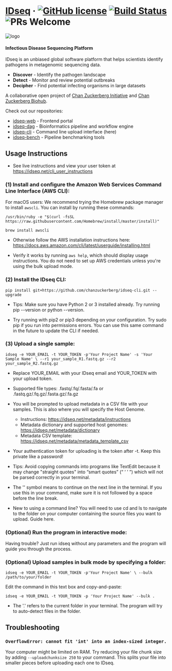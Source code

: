# [IDseq](https://idseq.net/) &middot; [![GitHub license](https://img.shields.io/badge/license-MIT-brightgreen.svg)](https://github.com/chanzuckerberg/idseq-web/blob/master/LICENSE) [![Build Status](https://travis-ci.org/chanzuckerberg/idseq-cli.svg?branch=master)](https://travis-ci.org/chanzuckerberg/idseq-cli) ![PRs Welcome](https://img.shields.io/badge/PRs-welcome-brightgreen.svg)

![logo](https://assets.idseq.net/Logo_Black.png)

#### Infectious Disease Sequencing Platform
IDseq is an unbiased global software platform that helps scientists identify pathogens in metagenomic sequencing data.

- **Discover** - Identify the pathogen landscape
- **Detect** - Monitor and review potential outbreaks
- **Decipher** - Find potential infecting organisms in large datasets

A collaborative open project of [Chan Zuckerberg Initiative](https://www.chanzuckerberg.com/) and [Chan Zuckerberg Biohub](https://czbiohub.org).

Check out our repositories:
- [idseq-web](https://github.com/chanzuckerberg/idseq-web) - Frontend portal
- [idseq-dag](https://github.com/chanzuckerberg/idseq-dag) - Bioinformatics pipeline and workflow engine
- [idseq-cli](https://github.com/chanzuckerberg/idseq-cli) - Command line upload interface (here)
- [idseq-bench](https://github.com/chanzuckerberg/idseq-bench) - Pipeline benchmarking tools


## Usage Instructions
- See live instructions and view your user token at https://idseq.net/cli_user_instructions

### (1) Install and configure the Amazon Web Services Command Line Interface (AWS CLI):

For macOS users: We recommend trying the Homebrew package manager to install `awscli`. You can install by running these commands:

`/usr/bin/ruby -e "$(curl -fsSL https://raw.githubusercontent.com/Homebrew/install/master/install)"`

`brew install awscli`

- Otherwise follow the AWS installation instructions here: https://docs.aws.amazon.com/cli/latest/userguide/installing.html

- Verify it works by running `aws help`, which should display usage instructions. You do not need to set up AWS credentials unless you're using the bulk upload mode.

### (2) Install the IDseq CLI:

`pip install git+https://github.com/chanzuckerberg/idseq-cli.git --upgrade`
- Tips: Make sure you have Python 2 or 3 installed already. Try running pip --version or python --version.

- Try running with pip2 or pip3 depending on your configuration. Try sudo pip if you run into permissions errors. You can use this same command in the future to update the CLI if needed.

### (3) Upload a single sample:

`idseq -e YOUR_EMAIL -t YOUR_TOKEN -p'Your Project Name' -s 'Your Sample Name' \
--r1 your_sample_R1.fastq.gz --r2 your_sample_R2.fastq.gz`

- Replace YOUR_EMAIL with your IDseq email and YOUR_TOKEN with your upload token.
- Supported file types: .fastq/.fq/.fasta/.fa or .fastq.gz/.fq.gz/.fasta.gz/.fa.gz

- You will be prompted to upload metadata in a CSV file with your samples. This is also where you will specify the Host Genome.
  - Instructions: https://idseq.net/metadata/instructions
  - Metadata dictionary and supported host genomes: https://idseq.net/metadata/dictionary
  - Metadata CSV template: https://idseq.net/metadata/metadata_template_csv

- Your authentication token for uploading is the token after -t. Keep this private like a password!

- Tips: Avoid copying commands into programs like TextEdit because it may change "straight quotes" into “smart quotes” (“ ‘ ’ ”) which will not be parsed correctly in your terminal.

- The '\' symbol means to continue on the next line in the terminal. If you use this in your command, make sure it is not followed by a space before the line break.

- New to using a command line? You will need to use cd and ls to navigate to the folder on your computer containing the source files you want to upload. Guide here.

### (Optional) Run the program in interactive mode:

Having trouble? Just run idseq without any parameters and the program will guide you through the process.

### (Optional) Upload samples in bulk mode by specifying a folder:

`idseq -e YOUR_EMAIL -t YOUR_TOKEN -p'Your Project Name' \
--bulk /path/to/your/folder`

Edit the command in this text box and copy-and-paste:

`idseq -e YOUR_EMAIL -t YOUR_TOKEN -p 'Your Project Name' --bulk .`
- The '.' refers to the current folder in your terminal. The program will try to auto-detect files in the folder.

## Troubleshooting

### `OverflowError: cannot fit 'int' into an index-sized integer.`

Your computer might be limited on RAM. Try reducing your file chunk size by adding `--uploadchunksize 250` to your command. This splits your file into smaller pieces before uploading each one to IDseq.

